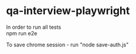 # qa-interview-playwright

In order to run all tests <br>
npm run e2e

To save chrome session - run "node save-auth.js"
